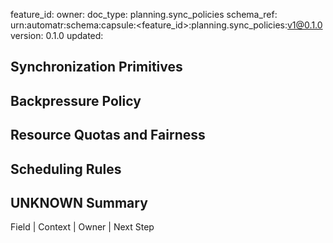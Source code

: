 feature_id: <feature-id>
owner: <team-or-person>
doc_type: planning.sync_policies
schema_ref: urn:automatr:schema:capsule:<feature_id>:planning.sync_policies:v1@0.1.0
version: 0.1.0
updated: <YYYY-MM-DD>

## Synchronization Primitives
<TBD>

## Backpressure Policy
<TBD>

## Resource Quotas and Fairness
<TBD>

## Scheduling Rules
<TBD>

## UNKNOWN Summary
Field | Context | Owner | Next Step
